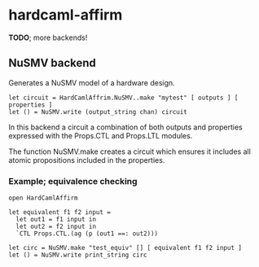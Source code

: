 # hardcaml-affirm

**TODO**; more backends!

## NuSMV backend

Generates a NuSMV model of a hardware design.

```
let circuit = HardCamlAffrim.NuSMV..make "mytest" [ outputs ] [ properties ]
let () = NuSMV.write (output_string chan) circuit
```

In this backend a circuit a combination of both outputs and properties expressed
with the Props.CTL and Props.LTL modules.

The function NuSMV.make creates a circuit which ensures it includes all atomic
propositions included in the properties.

### Example; equivalence checking

```
open HardCamlAffirm 

let equivalent f1 f2 input = 
  let out1 = f1 input in
  let out2 = f2 input in
  `CTL Props.CTL.(ag (p (out1 ==: out2)))

let circ = NuSMV.make "test_equiv" [] [ equivalent f1 f2 input ]
let () = NuSMV.write print_string circ
```

